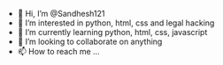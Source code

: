 - 👋 Hi, I’m @Sandhesh121
- 👀 I’m interested in python, html, css and legal hacking
- 🌱 I’m currently learning python, html, css, javascript
- 💞️ I’m looking to collaborate on anything
- 📫 How to reach me ...

<!---
Sandhesh121/Sandhesh121 is a ✨ special ✨ repository because its `README.md` (this file) appears on your GitHub profile.
You can click the Preview link to take a look at your changes.
--->
